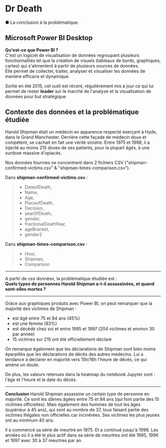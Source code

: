# Dr Death

● La conclusion à la problématique.


## Microsoft Power BI Desktop

**Qu'est-ce que Power BI ?**</br>
C'est un logiciel de visualisation de données regroupant plusieurs fonctionnalités tel que
la création de visuels (tableaux de bords, graphiques, cartes) qui s'alimentent à partir de plusieurs sources de données.</br>
Elle permet de collecter, traiter, analyser et visualiser les données de manière efficace et dynamique.</br>

Sortie en été 2015, cet outil est récent, régulièrement mis à jour ce qui lui permet de rester **leader** sur le marché de l'analyse
et la visualisation de données pour but stratégique.


## Contexte des données et la problématique étudiée

Harold Shipman était un médecin en apparence respecté exerçant à Hyde,
dans le Grand Manchester. Derrière cette façade de médecin doux et
compétent, se cachait en fait une vérité sinistre. Entre 1975 et 1998, il a injecté
au moins 215 doses de ses patients, pour la plupart âgés, à une surdose
massive d'opiacés.

Nos données fournies se concentrent dans 2 fichiers CSV ("shipman-confirmed-victims.csv" & "shipman-times-comparison.csv").

Dans **shipman-confirmed-victims.csv** :
> - DateofDeath,
> - Name,
> - Age,
> - PlaceofDeath,
> - Decision,
> - yearOfDeath,
> - gender,
> - fractionalDeathYear,
> - ageBracket,
> - gender2

Dans **shipman-times-comparison.csv** :
> - Hour,
> - Shipman,
> - Comparison

---

A partir de ces données, la problématique étudiée est : </br>
**Quels types de personnes Harold Shipman a-t-il assassinées, et quand sont-elles mortes ?**

---

Grâce aux graphiques produits avec Power BI, on peut remarquer que la majorité des victimes de Shipman :
- est âgé entre 75 et 84 ans (45%)
- est une femme (83%)
- est décédé chez soi et entre 1995 et 1997 (204 victimes et environ 30 par année)
- 15 victimes sur 215 ont été officiellement déclaré

On remarque également que les déclarations de Shipman sont bien moins éparpillés que les déclarations de décès des autres medecins.
Lui a tendance à déclarer en majorité vers 15h/16h l'heure de décès, ce qui amène un doute.

De plus, les valeurs retenues dans la heatmap du notebook Jupyter sont : l'âge et l'heure et la date du décès.

---

**Conclusion**
Harold Shipman assassine un certain type de personne en majorité. Ce sont les dâmes âgées entre 75 et 84 ans (qui font partie des 15 victimes officielles).
Mais également des hommes de tout les âges (supérieur à 45 ans), qui sont au nombre de 37, tous faisant partie des victimes illégales non officielles car
incinérées. Ses victimes les plus jeunes ont au minimum 40 ans. 

Il a commencé sa série de meurtre en 1975. Et a continué jusqu'à 1998. Les années où il a été le plus actif dans sa série de meurtres ont été 1995, 1996 et 1997 avec 30 à 37 meurtres par an.
